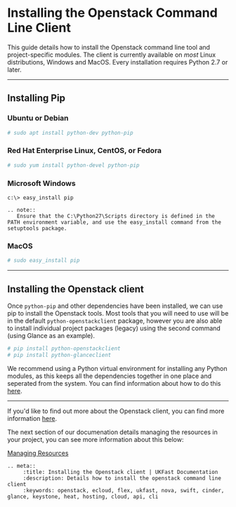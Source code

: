 # Installing the Openstack Command Line Client

This guide details how to install the Openstack command line tool and project-specific modules. The client is currently available on _most_ Linux distributions, Windows and MacOS. Every installation requires Python 2.7 or later.

---

## Installing Pip

### Ubuntu or Debian

```bash
# sudo apt install python-dev python-pip
```

### Red Hat Enterprise Linux, CentOS, or Fedora

```bash
# sudo yum install python-devel python-pip
```

### Microsoft Windows

```console
c:\> easy_install pip
```

```eval_rst
.. note::
   Ensure that the C:\Python27\Scripts directory is defined in the PATH environment variable, and use the easy_install command from the setuptools package.
```

### MacOS

```bash
# sudo easy_install pip
```

---

## Installing the Openstack client

Once `python-pip` and other dependencies have been installed, we can use pip to install the Openstack tools. Most tools that you will need to use will be in the default `python-openstackclient` package, however you are also able to install individual project packages (legacy) using the second command (using Glance as an example).

```bash
# pip install python-openstackclient
# pip install python-glanceclient
```

We recommend using a Python virtual environment for installing any Python modules, as this keeps all the dependencies together in one place and seperated from the system. You can find information about how to do this [here](https://docs.python.org/3/tutorial/venv.html).

---

If you'd like to find out more about the Openstack client, you can find more information [here](https://docs.openstack.org/newton/user-guide/common/cli-install-openstack-command-line-clients.html).

The next section of our documenation details managing the resources in your project, you can see more information about this below:

[Managing Resources](https://docs.ukfast.co.uk/cloud/flex/resources)

```eval_rst
.. meta::
     :title: Installing the Openstack client | UKFast Documentation
     :description: Details how to install the openstack command line client
     :keywords: openstack, ecloud, flex, ukfast, nova, swift, cinder, glance, keystone, heat, hosting, cloud, api, cli
```
